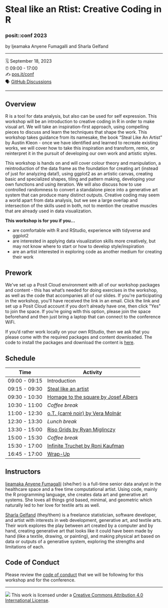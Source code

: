 Steal like an Rtist: Creative Coding in R
================

### posit::conf 2023

by Ijeamaka Anyene Fumagalli and Sharla Gelfand

-----

:spiral_calendar: September 18, 2023  
:alarm_clock:     09:00 - 17:00  
:writing_hand:    [pos.it/conf](http://pos.it/conf)  
:speaking_head:   [GitHub Discussions](https://github.com/posit-conf-2023/creative-coding/discussions)

-----

## Overview

R is a tool for data analysis, but also can be used for self expression. This workshop will be an introduction to creative coding in R in order to make visual art. We will take an inspiration-first approach, using compelling pieces to discuss and learn the techniques that shape the work. This workshop takes guidance from its namesake, the book “Steal Like An Artist” by Austin Kleon - once we have identified and learned to recreate existing works, we will cover how to take this inspiration and transform, remix, or reinterpret it in the pursuit of developing our own work and artistic styles.

This workshop is hands on and will cover colour theory and manipulation, a reintroduction of the data frame as the foundation for creating art (instead of just for analyzing data!), using ggplot2 as an artistic canvas, creating basic and specialized shapes, tiling and pattern making, developing your own functions and using iteration. We will also discuss how to use controlled randomness to convert a standalone piece into a generative art system that can produce many distinct outputs. Creative coding may seem a world apart from data analysis, but we see a large overlap and intersection of the skills used in both, not to mention the creative muscles that are already used in data visualization.

**This workshop is for you if you...**

* are comfortable with R and RStudio, experience with tidyverse and ggplot2
* are interested in applying data visualization skills more creatively, but may not know where to start or how to develop style/inspiration
* are an artist interested in exploring code as another medium for creating their work

## Prework

We've set up a Posit Cloud environment with all of our workshop packages and content - this has what’s needed for doing exercises in the workshop, as well as the code that accompanies all of our slides. If you're participating in the workshop, you'll have received the link in an email. Click the link and set up a Posit Cloud account if you don’t already have one, then click "Yes" to join the space. If you’re going with this option, please join the space beforehand and then just bring a laptop that can connect to the conference WiFi.

If you’d rather work locally on your own RStudio, then we ask that you please come with the required packages and content downloaded. The code to install the packages and download the content is [here](https://github.com/posit-conf-2023/creative-coding/blob/main/code/00-setup.R).

## Schedule

| Time          | Activity                            |
| ------------- | ----------------------------------- |
| 09:00 - 09:15 | Introduction                        |
| 09:15 - 09:30 | [Steal like an artist](https://posit-conf-2023.github.io/creative-coding/slides/01-steal-like-an-artist.html)                |
| 09:30 - 10:30 | [Homage to the square by Josef Albers](https://posit-conf-2023.github.io/creative-coding/slides/02-homage-to-the-square.html#/title-slide)|
| 10:30 - 11:00 | *Coffee break*                        |
| 11:00 - 12:30 | [o.T. (carré noir) by Vera Molnár](https://posit-conf-2023.github.io/creative-coding/slides/03-ot.html)    |
| 12:30 - 13:30 | *Lunch break*                         |
| 13:30 - 15:00 | [Riso Grids by Ryan Miglinczy](https://posit-conf-2023.github.io/creative-coding/slides/04-riso-grids.html)        |
| 15:00 - 15:30 | *Coffee break*                       |
| 15:30 - 17:00 | [Infinite Truchet by Roni Kaufman](https://posit-conf-2023.github.io/creative-coding/slides/05-infinite-truchet.html)    |
| 16:45 - 17:00 | [Wrap-Up](https://posit-conf-2023.github.io/creative-coding/slides/06-wrap-up.html#/title-slide)

## Instructors

[Ijeamaka Anyene Fumagalli](https://ijeamaka.art/portfolio/) (she/her) is a full-time senior data analyst in the healthcare space and a free time computational artist. Using code, mainly the R programming language, she creates data art and generative art systems. She loves all things grid based, minimal, and geometric which naturally led to her love for textile arts as well. 

[Sharla Gelfand](https://sharla.online/) (they/them) is a freelance statistician, software developer, and artist with interests in web development, generative art, and textile arts. Their work explores the play between art created by a computer and by hand, creating generative art that looks like it could have been made by hand (like a textile, drawing, or painting), and making physical art based on data or outputs of a generative system, exploring the strengths and limitations of each. 

## Code of Conduct

Please review the [code of conduct](https://posit.co/code-of-conduct/) that we will be following for this workshop and for the conference.

-----

![](https://i.creativecommons.org/l/by/4.0/88x31.png) This work is
licensed under a [Creative Commons Attribution 4.0 International
License](https://creativecommons.org/licenses/by/4.0/).
